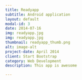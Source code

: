 ```yaml
---
title: Readyapp
subtitle: Android application
layout: default
modal-id: 3
date: 2014-07-16
img: readyapp.jpg
img: readyapp.jpg
thumbnail: readyapp_thumb.png
alt: image-alt
project-date: April 2014
client: Start Bootstrap
category: Web Development
description: This app is awesome

---
```

